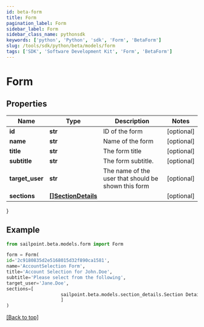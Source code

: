 ```yaml
---
id: beta-form
title: Form
pagination_label: Form
sidebar_label: Form
sidebar_class_name: pythonsdk
keywords: ['python', 'Python', 'sdk', 'Form', 'BetaForm'] 
slug: /tools/sdk/python/beta/models/form
tags: ['SDK', 'Software Development Kit', 'Form', 'BetaForm']
---
```


# Form


## Properties

Name | Type | Description | Notes
------------ | ------------- | ------------- | -------------
**id** | **str** | ID of the form | [optional] 
**name** | **str** | Name of the form | [optional] 
**title** | **str** | The form title | [optional] 
**subtitle** | **str** | The form subtitle. | [optional] 
**target_user** | **str** | The name of the user that should be shown this form | [optional] 
**sections** | [**[]SectionDetails**](section-details) |  | [optional] 
}

## Example

```python
from sailpoint.beta.models.form import Form

form = Form(
id='2c9180835d2e5168015d32f890ca1581',
name='AccountSelection Form',
title='Account Selection for John.Doe',
subtitle='Please select from the following',
target_user='Jane.Doe',
sections=[
                    sailpoint.beta.models.section_details.Section Details()
                    ]
)

```
[[Back to top]](#) 

